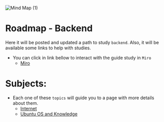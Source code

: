 ![Mind Map (1)](https://user-images.githubusercontent.com/92264330/147855392-d3e3fac9-b748-4c92-a2f8-70fc1711378c.jpg)

# Roadmap - Backend

Here it will be posted and updated a path to study `backend`. Also, it will be available some links to help with studies.
  - You can click in link bellow to interact with the guide study in `Miro`
    - [Miro](https://miro.com/app/board/uXjVOdgC0bE=/?invite_link_id=877734252279)

# Subjects:
  - Each one of these `topics` will guide you to a page with more details about them.
    - [Internet](https://github.com/philipeleandro/roadmap_backend/blob/master/internet_subject.md)
    - [Ubuntu OS and Knowledge](https://github.com/philipeleandro/roadmap_backend/blob/master/os_subject.md)